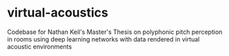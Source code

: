 # virtual-acoustics
Codebase for Nathan Keil's Master's Thesis on polyphonic pitch perception in rooms using deep learning networks with data rendered in virtual acoustic environments
